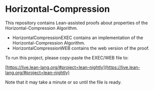 # Horizontal-Compression
This repository contains Lean-assisted proofs about properties of the Horizontal-Compression Algorithm.
  - HorizontalCompressionEXEC contains an implementation of the Horizontal-Compression Algorithm.
  - HorizontalCompressionWEB contains the web version of the proof.

To run this project, please copy-paste the EXEC/WEB file to:

[https://live.lean-lang.org/#project=lean-nightly](https://live.lean-lang.org/#project=lean-nightly)

Note that it may take a minute or so until the file is ready.
